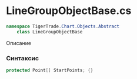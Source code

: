 
# LineGroupObjectBase.cs
```csharp
namespace TigerTrade.Chart.Objects.Abstract  
    class LineGroupObjectBase
```

Описание

### Синтаксис
```csharp
protected Point[] StartPoints; {}
```
